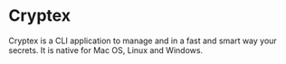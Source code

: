 # Cryptex
Cryptex is a CLI application to manage and in a fast and smart way your secrets. It is native for Mac OS, Linux and Windows.
